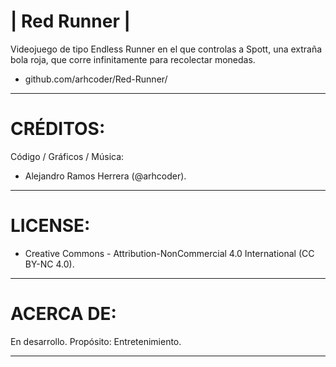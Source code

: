 # | Red Runner |

Videojuego de tipo Endless Runner en el que controlas a Spott, una extraña bola roja, que
corre infinitamente para recolectar monedas.

* github.com/arhcoder/Red-Runner/
__________________________________________________________________________________________

# CRÉDITOS:

Código / Gráficos / Música:
  * Alejandro Ramos Herrera (@arhcoder).
__________________________________________________________________________________________

# LICENSE:
  * Creative Commons - Attribution-NonCommercial 4.0 International (CC BY-NC 4.0).
__________________________________________________________________________________________

# ACERCA DE:

En desarrollo.
Propósito: Entretenimiento.
__________________________________________________________________________________________

